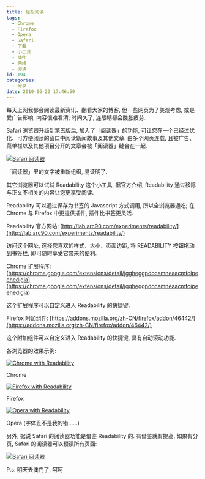 ```yaml
---
title: 轻松阅读
tags:
  - Chrome
  - Firefox
  - Opera
  - Safari
  - 下载
  - 小工具
  - 插件
  - 网络
  - 阅读
id: 194
categories:
  - 分享
date: 2010-06-22 17:46:50
---
```


每天上网我都会阅读最新资讯、翻看大家的博客, 但一些网页为了美观考虑, 或是受广告影响, 内容很难看清; 时间久了, 连眼睛都会酸胀疲劳.

Safari 浏览器升级到第五版后, 加入了「阅读器」的功能, 可让您在一个已经过优化、可方便阅读的窗口中阅读新闻故事及其他文章. 由多个网页连载, 且被广告、菜单栏以及其他项目分开的文章会被「阅读器」缝合在一起.

[![Safari 阅读器](http://img.beamnote.com/2010/2010-06-22_16-37-11.png)](http://img.beamnote.com/2010/2010-06-22_16-37-11.png)<!-- more -->

「阅读器」里的文字被重新组织, 易读明了.

其它浏览器可以试试 Readability 这个小工具, 据官方介绍, Readability 通过移除与正文不相关的内容让您更享受阅读.

Readability 可以通过保存为书签的 Javascript 方式调用, 所以全浏览器通吃; 在 Chrome 与 Firefox 中更提供插件, 插件比书签更灵活.

Readability 官方网站: [http://lab.arc90.com/experiments/readability/](http://lab.arc90.com/experiments/readability/)

访问这个网址, 选择您喜欢的样式、大小、页面边距, 将 READABILITY 按钮拖动到书签栏, 即可随时享受它带来的便利.

Chrome 扩展程序: [https://chrome.google.com/extensions/detail/jggheggpdocamneaacmfoipeehedigia](https://chrome.google.com/extensions/detail/jggheggpdocamneaacmfoipeehedigia)

这个扩展程序可以自定义进入 Readability 的快捷键.

Firefox 附加组件: [https://addons.mozilla.org/zh-CN/firefox/addon/46442/](https://addons.mozilla.org/zh-CN/firefox/addon/46442/)

这个附加组件可以自定义进入 Readability 的快捷键, 具有自动滚动功能.

各浏览器的效果示例:

[![Chrome with Readability](http://img.beamnote.com/2010/2010-06-22_17-24-45.png)](http://img.beamnote.com/2010/2010-06-22_17-24-45.png)

Chrome

[![Firefox with Readability](http://img.beamnote.com/2010/2010-06-22_17-19-19.png)](http://img.beamnote.com/2010/2010-06-22_17-19-19.png)

Firefox

[![Opera with Readability](http://img.beamnote.com/2010/2010-06-22_17-23-23.png)](http://img.beamnote.com/2010/2010-06-22_17-23-23.png)

Opera (字体丑不是我的错……)

另外, 据说 Safari 的阅读器功能是借鉴 Readability 的. 有借鉴就有提高, 如果有分页, Safari 的阅读器可以预读所有页面:

[![Safari 阅读器](http://img.beamnote.com/2010/2010-06-22_17-42-18.png)](http://img.beamnote.com/2010/2010-06-22_17-42-18.png)

P.s. 明天去澳门了, 呵呵
